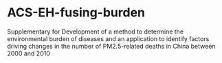 # ACS-EH-fusing-burden
Supplementary for Development of a method to determine the environmental burden of diseases and an application to identify factors driving changes in the number of PM2.5-related deaths in China between 2000 and 2010 
